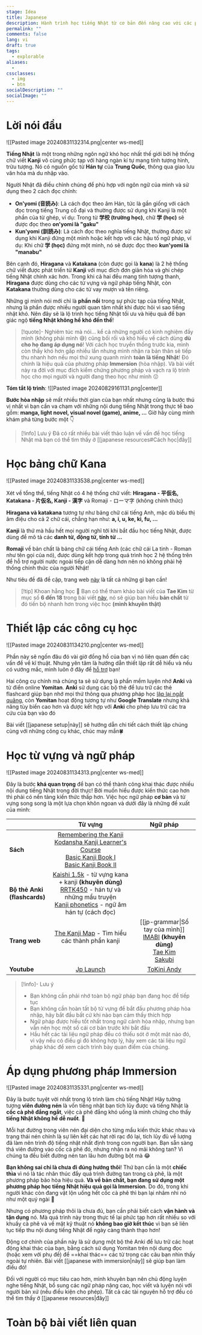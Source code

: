 ```yaml
---
stage: Idea
title: Japanese
description: Hành trình học tiếng Nhật từ cơ bản đến nâng cao với các phương pháp hiệu quả và tài liệu hữu ích.
permalink: ""
comments: false
lang: vi
draft: true
tags:
  - explorable
aliases:
  - 
cssclasses:
  - img
  - btn
socialDescription: ""
socialImage: ""
---
```


# Lời nói đầu
![[Pasted image 20240831132314.png|center ws-med]]

**Tiếng Nhật** là một trong những ngôn ngữ khó học nhất thế giới bởi hệ thống chữ viết **Kanji** vô cùng phức tạp với hàng ngàn kí tự mang tính tượng hình, trừu tượng. Nó có nguồn gốc từ **Hán tự** của **Trung Quốc**, thông qua giao lưu văn hóa mà du nhập vào.

Người Nhật đã điều chỉnh chúng để phù hợp với ngôn ngữ của mình và sử dụng theo 2 cách đọc chính:
- **On'yomi (音読み)**: Là cách đọc theo âm Hán, tức là gần giống với cách đọc trong tiếng Trung cổ đại và thường được sử dụng khi Kanji là một phần của từ ghép, ví dụ: Trong từ **学校 (trường học)**, chữ **学 (học)** sẽ được đọc theo **on'yomi là "gaku"**
- **Kun'yomi (訓読み)**: Là cách đọc theo nghĩa tiếng Nhật, thường được sử dụng khi Kanji đứng một mình hoặc kết hợp với các hậu tố ngữ pháp, ví dụ: Khi chữ **学 (học)** đứng một mình, nó sẽ được đọc theo **kun'yomi là "manabu"**

Bên cạnh đó, **Hiragana** và **Katakana** (còn được gọi là **kana**) là 2 hệ thống chữ viết được phát triển từ **Kanji** với mục đích đơn giản hóa và ghi chép tiếng Nhật chính xác hơn. Trong khi cả hai đều mang tính tượng thanh, **Hiragana** được dùng cho các từ vựng và ngữ pháp tiếng Nhật, còn **Katakana** thường dùng cho các từ vay mượn và tên riêng.

Những gì mình nói mới chỉ là **phần nổi** trong sự phức tạp của tiếng Nhật, nhưng là phần được nhiều người quan tâm nhất khi được hỏi vì sao tiếng nhật khó. Nên đây sẽ là lộ trình học tiếng Nhật tối ưu và hiệu quả để bạn giác ngộ **tiếng Nhật không hề khó đến thế**!

> [!quote]- Nghiêm túc mà nói...
>  kể cả những người có kinh nghiệm đầy mình (không phải mình 😅) cũng bối rối và khó hiểu về cách dùng **dù cho họ đang áp dụng nó**! Với cách học truyền thống trước kia, mình còn thấy khó hơn gấp nhiều lần nhưng mình nhận ra bản thân sẽ tiếp thu nhanh hơn nếu mọi thứ xung quanh mình **toàn là tiếng Nhật**! Đó chính là hiệu quả của phương pháp **Immersion** (hòa nhập). Và bài viết này ra đời với mục đích kiểm chứng phương pháp và vạch ra lộ trình học cho mọi người và người đang theo học như mình 😗 

**Tóm tắt lộ trình**:
![[Pasted image 20240829161131.png|center]]

**Bước hòa nhập** sẽ mất nhiều thời gian của bạn nhất nhưng cũng là bước thú vị nhất vì bạn cần va chạm với những nội dung tiếng Nhật trong thực tế bao gồm: **manga, light novel, visual novel (game), anime, ...** Giờ hãy cùng mình khám phá từng bước một 👇

> [!info] Lưu ý
> Đã có rất nhiều bài viết thảo luận về vấn đề học tiếng Nhật mà bạn có thể tìm thấy ở [[japanese resources#Cách học|đây]] 

# Học bảng chữ Kana
![[Pasted image 20240831133538.png|center ws-med]]

Xét về tổng thể, tiếng Nhật có 4 hệ thống chữ viết: **Hiragana - 平仮名, Katakana - 片仮名, Kanji - 漢字** và Romaji - ローマ字 (không chính thức)

**Hiragana và katakana** tương tự như bảng chữ cái tiếng Anh, mặc dù biểu thị âm điệu cho cả 2 chữ cái, chẳng hạn như: **a, i, u, ke, ki, fu, ...** 

**Kanji** là thứ mà hầu hết mọi người nghĩ tới khi bắt đầu học tiếng Nhật, được dùng để mô tả các **danh từ, động từ, tính từ ...** 

**Romaji** về bản chất là bảng chữ cái tiếng Anh (các chữ cái La tinh - Roman như tên gọi của nó), được dùng kết hợp trong quá trình học 2 hệ thống trên để hỗ trợ người nước ngoài tiếp cận dễ dàng hơn nên nó không phải hệ thống chính thức của người Nhật!

Như tiêu đề đã đề cập, trang web [này](https://vedxyz.github.io/kana/) là tất cả những gì bạn cần!

> [!tip] Khoan hẵng học 🤨
> Bạn có thể tham khảo bài viết của **Tae Kim** từ mục số **6 đến 18** trong bài viết [này](https://djtguide.github.io/grammar/taekim.html#6%20The%20Scripts), nó sẽ giúp bạn hiểu **bản chất** từ đó tiến bộ nhanh hơn trong việc học **(mình khuyên thật)**

# Thiết lập các công cụ học
![[Pasted image 20240831134210.png|center ws-med]]

Phần này sẽ ngốn đâu đó vài giờ đồng hồ của bạn vì nó liên quan đến các vấn đề về kĩ thuật. 
Nhưng yên tâm là hướng dẫn thiết lập rất dễ hiểu và nếu có vướng mắc, mình luôn ở đây để <a href="#footer">hỗ trợ</a> bạn!

Hai công cụ chính mà chúng ta sẽ sử dụng là phần mềm luyện nhớ **Anki** và từ điển online **Yomitan**. **Anki** sử dụng các bộ thẻ để lưu trữ các thẻ flashcard giúp bạn nhớ mọi thứ thông qua phương pháp học [lặp lại ngắt quãng](https://zim.vn/spaced-repetition-phuong-phap-lap-lai-ngat-quang), còn **Yomitan** hoạt động tương tự như **Google Translate** nhưng khả năng tùy biến cao hơn và được kết hợp với **Anki** cho phép lưu trữ các tra cứu của bạn vào đó

Bài viết [[japanese setup|này]] sẽ hướng dẫn chi tiết cách thiết lập chúng cùng với những công cụ khác, chúc may mắn🍀

# Học từ vựng và ngữ pháp
![[Pasted image 20240831134313.png|center ws-med]]

Đây là bước **khá quan trọng** để bạn có thể thành công khai thác được nhiều nội dung tiếng Nhật trong đời thực! Bởi muốn hiểu được kiến thức cao hơn thì phải có nền tảng kiến thức thấp hơn. Việc học ngữ pháp **cơ bản** và từ vựng song song là một lựa chọn khôn ngoan và dưới đây là những đề xuất của mình:

|                                 |                                                                                                                                                                                                                                                                                                                        Từ vựng                                                                                                                                                                                                                                                                                                                         |                                                                                                          Ngữ pháp                                                                                                           |
| :------------------------------ | :----------------------------------------------------------------------------------------------------------------------------------------------------------------------------------------------------------------------------------------------------------------------------------------------------------------------------------------------------------------------------------------------------------------------------------------------------------------------------------------------------------------------------------------------------------------------------------------------------------------------------------------------------: | :-------------------------------------------------------------------------------------------------------------------------------------------------------------------------------------------------------------------------: |
| **Sách**                        | [Remembering the Kanji](https://en.wikipedia.org/wiki/Remembering_the_Kanji_and_Remembering_the_Hanzi)<br>[Kodansha Kanji Learner's Course](https://www.amazon.com/Kodansha-Kanji-Learners-Course-Step/dp/1568365268)<br>[Basic Kanji Book I](https://www.amazon.com/Basic-Kanji-Book-Basic-Vol-1/dp/4893588826/ref=sr_1_1?crid=1RX9JTMA60R4T&keywords=basic+kanji+book+1&qid=1695411387&sprefix=basic+kanji+book+%2Caps%2C204&sr=8-1)<br>[Basic Kanji Book II](https://www.amazon.com/Basic-Kanji-Book-vol-2/dp/4893588834/ref=sr_1_1?crid=30I20SYP5TA01&keywords=basic+kanji+book+2&qid=1695411403&sprefix=basic+kanji+book+%2Caps%2C214&sr=8-1)<br> |                                                                                                                                                                                                                             |
| **Bộ thẻ Anki<br>(flashcards)** |                                                                                                                                                                   [Kaishi 1.5k](https://github.com/donkuri/Kaishi/releases) - từ vựng kana + kanji **(khuyên dùng)**<br>[RRTK450](https://mega.nz/file/2SJiWC4b#hL98qtC_hiLlQDg0LqVJoqD2-5ywT2Nwd4kjROY_KwQ) - hán tự và những mẩu truyện<br>[Kanji phonetics](https://learnjapanese.moe/kanjiphonetics/) - ngữ âm hán tự (cách đọc)                                                                                                                                                                   |                                                                                                                                                                                                                             |
| **Trang web**                   |                                                                                                                                                                                                                                                                                   [The Kanji Map](https://thekanjimap.com/) - Tìm hiểu các thành phần kanji<br><br>                                                                                                                                                                                                                                                                                    | [[jp-grammar\|Sổ tay của mình]]<br>[IMABI](https://www.imabi.org/) **(khuyên dùng)**<br>[Tae Kim](https://guidetojapanese.org/learn/category/grammar-guide/basic-grammar/)<br>[Sakubi](https://sakubi.neocities.org/)<br> |
| **Youtube**                     |                                                                                                                                                                                                                                                                                                     [Jp Launch](https://www.youtube.com/@JpLaunch)                                                                                                                                                                                                                                                                                                     |                                                                                     [ToKini Andy](https://www.youtube.com/@ToKiniAndy)                                                                                      |

> [!info]- Lưu ý
> - Bạn không cần phải nhớ toàn bộ ngữ pháp bạn đang học để tiếp tục
> - Bạn không cần hoàn tất bộ từ vựng để bắt đầu phương pháp hòa nhập, hãy bắt đầu bất cứ khi nào bạn cảm thấy thích hợp
> - Ngữ pháp được hiểu tốt nhất trong ngữ cảnh hòa nhập, nhưng bạn vẫn nên học một số cái cơ bản trước khi bắt đầu
> - Hầu hết các tài liệu ngữ pháp đều có thiếu sót ở một mặt nào đó, vì vậy nếu có điều gì đó không hợp lý, hãy xem các tài liệu ngữ pháp khác để xem cách trình bày quan điểm của chúng.

# Áp dụng phương pháp Immersion
![[Pasted image 20240831135331.png|center ws-med]]

Đây là bước tuyệt vời nhất trong lộ trình làm chủ tiếng Nhật! Hãy tưởng tượng **viên đường nén** là vốn tiếng nhật bạn tích lũy được và tiếng Nhật là **cốc cà phê đắng ngắt**, việc cà phê đắng khó uống là minh chứng cho thấy **tiếng Nhật không hề dễ nuốt**. 🤮

Mỗi hạt đường trong viên nén đại diện cho từng mẩu kiến thức khác nhau và trạng thái nén chính là sự liên kết các hạt rời rạc đó lại, tích lũy đủ về lượng đã làm nên trình độ tiếng nhật nhất định trong con người bạn. Bạn sẵn sàng thả viên đường vào cốc cà phê đó, nhưng nhận ra nó mãi không tan? Vì chúng ta đều biết đường nén tan lâu hơn đường bột mà 😂

**Bạn không sai chỉ là chưa đi đúng hướng thôi**! Thứ bạn cần là một **chiếc thìa** vì nó là tác nhân thúc đẩy quá trình đường tan trong cà phê, là một phương pháp bão hòa hiệu quả. **Và về bản chất, bạn đang sử dụng một phương pháp học tiếng Nhật hiệu quả gọi là Immersion**. Do đó, trong khi người khác còn đang vật lộn uống hết cốc cà phê thì bạn lại nhâm nhi nó như một quý ngài 👑

Nhưng có phương pháp thôi là chưa đủ, bạn cần phải biết cách **vận hành và tận dụng** nó. Mà quá trình này trong thực tế lại phức tạp hơn rất nhiều so với khuấy cà phê và về mặt kỹ thuật nó **không bao giờ kết thúc** vì bạn sẽ liên tục tiếp thu nội dung tiếng Nhật để ngày càng thành thạo hơn!

Động cơ chính của phần này là sử dụng một bộ thẻ Anki để lưu trữ các hoạt động khai thác của bạn, bằng cách sử dụng Yomitan trên nội dung đọc (hoặc xem với phụ đề) để ==khai thác== các từ trong các câu bạn nhìn thấy ngoài tự nhiên. Bài viết [[japanese with immersion|này]] sẽ giúp bạn làm điều đó!

Đối với người có mục tiêu cao hơn, mình khuyên bạn nên chủ động luyện nghe tiếng Nhật, bổ sung các ngữ pháp nâng cao, học viết và luyện nói với người bản xứ (nếu điều kiện cho phép). Tất cả các tài nguyên hỗ trợ đều có thể tìm thấy ở [[japanese resources|đây]]

# Toàn bộ bài viết liên quan